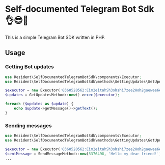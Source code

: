 # Self-documented Telegram Bot Sdk 👌😎🤌

This is a simple Telegram Bot SDK written in PHP.

## Usage

### Getting Bot updates

```php
use Rezident\SelfDocumentedTelegramBotSdk\components\Executor;
use Rezident\SelfDocumentedTelegramBotSdk\methods\GettingUpdates\GetUpdatesMethod;

$executor = new Executor('8360528562:Eim2eitahSh3ohshi7zee2Hoh2gaewee6eV');
$updates = GetUpdatesMethod::new()->exec($executor);

foreach ($updates as $update) {
    echo $update->getMessage()->getText();
}
```

### Sending messages

```php
use Rezident\SelfDocumentedTelegramBotSdk\components\Executor;
use Rezident\SelfDocumentedTelegramBotSdk\methods\GettingUpdates\GetUpdatesMethod;

$executor = new Executor('8360528562:Eim2eitahSh3ohshi7zee2Hoh2gaewee6eV');
$sentMessage = SendMessageMethod::new(8376498, 'Hello my dear friend!')->exec($executor);
...
```